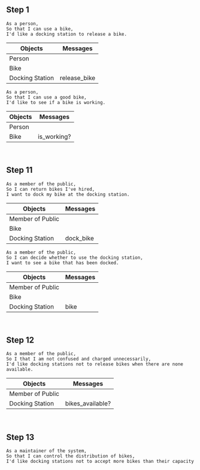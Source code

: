 ## Step 1
```
As a person,
So that I can use a bike,
I'd like a docking station to release a bike.
```
| Objects | Messages |
| ------- | -------- |
| Person | |
| Bike | |
| Docking Station | release_bike |

```
As a person,
So that I can use a good bike,
I'd like to see if a bike is working.
```
| Objects | Messages |
| ------- | -------- |
| Person | |
| Bike | is_working? |

<br />

## Step 11
```
As a member of the public,
So I can return bikes I've hired,
I want to dock my bike at the docking station.
```
| Objects | Messages |
| ------- | -------- |
| Member of Public | |
| Bike | |
| Docking Station | dock_bike |

```
As a member of the public,
So I can decide whether to use the docking station,
I want to see a bike that has been docked.
```
| Objects | Messages |
| ------- | -------- |
| Member of Public | |
| Bike | |
| Docking Station | bike |

<br />

## Step 12
```
As a member of the public,
So I that I am not confused and charged unnecessarily,
I'd like docking stations not to release bikes when there are none available.
```
| Objects | Messages |
| ------- | -------- |
| Member of Public | |
| Docking Station | bikes_available? |

<br />

## Step 13
```
As a maintainer of the system,
So that I can control the distribution of bikes,
I'd like docking stations not to accept more bikes than their capacity
```
